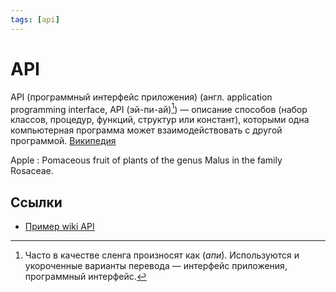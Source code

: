 ```yaml
---
tags: [api]
---
```

# API

API (программный интерфейс приложения) (англ. application programming interface, API (эй-пи-ай)[^1]) — описание способов (набор классов, процедур, функций, структур или констант), которыми одна компьютерная программа может взаимодействовать с другой программой. [Википедия](https://ru.wikipedia.org/wiki/API)

[^1]: Часто в качестве сленга произносят как (_апи́_). Используются и укороченные варианты перевода — интерфейс приложения, программный интерфейс.

Apple
:   Pomaceous fruit of plants of the genus Malus in 
    the family Rosaceae.

## Ссылки

* [Пример wiki API](https://docs.gitlab.com/ee/api/wikis.html)
